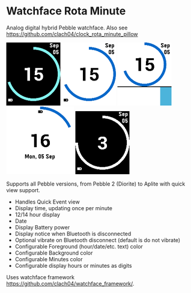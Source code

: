 # Watchface Rota Minute

Analog digital hybrid Pebble watchface.
Also see https://github.com/clach04/clock_rota_minute_pillow

<img src="https://github.com/clach04/watchface_rota_minute/blob/master/assets/appstore/basalt_black_24.png" alt="Basalt 24 hour dark screenshot"> <img src="https://github.com/clach04/watchface_rota_minute/blob/master/assets/appstore/basalt_white_24h.png" alt="Basalt 24 hour light screenshot"> <img src="https://github.com/clach04/watchface_rota_minute/blob/master/assets/appstore/basalt_white_24h_quickview.png" alt="Basalt 24 hour light quickview screenshot"> <img src="https://github.com/clach04/watchface_rota_minute/blob/master/assets/appstore/chalk_24h_white.png" alt="Chalk 24 hour light quickview screenshot"> <img src="https://github.com/clach04/watchface_rota_minute/blob/master/assets/appstore/bw_black_12h.png" alt="Mono 12 hour dark quickview screenshot">

Supports all Pebble versions, from Pebble 2 (Diorite) to Aplite with quick view support.

 * Handles Quick Event view
 * Display time, updating once per minute
 * 12/14 hour display
 * Date
 * Display Battery power
 * Display notice when Bluetooth is disconnected
 * Optional vibrate on Bluetooth disconnect (default is do not vibrate)
 * Configurable Foreground (hour/date/etc. text) color
 * Configurable Background color
 * Configurable Minutes color
 * Configurable display hours or minutes as digits

Uses watchface framework https://github.com/clach04/watchface_framework/.
